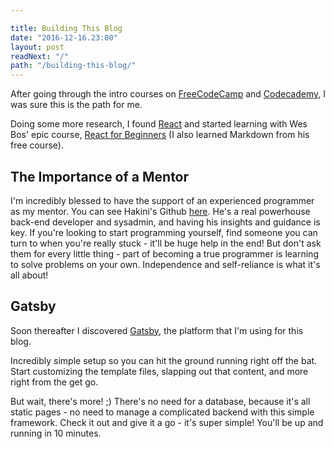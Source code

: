 ```yaml
---

title: Building This Blog 
date: "2016-12-16.23:00"
layout: post
readNext: "/"
path: "/building-this-blog/"
---
```


After going through the intro courses on [FreeCodeCamp](https://freecodecamp.com) and [Codecademy](https://codecademy.com), I was sure this is the path for me.

Doing some more research, I found [React](https://facebook.github.io/react/) and started learning with Wes Bos' epic course, [React for Beginners](https://reactforbeginners.com/) (I also learned Markdown from his free course).

## The Importance of a Mentor

I'm incredibly blessed to have the support of an experienced programmer as my mentor. You can see Hakini's Github [here](https://github.com/dimddev). He's a real powerhouse back-end developer and sysadmin, and having his insights and guidance is key. If you're looking to start programming yourself, find someone you can turn to when you're really stuck - it'll be huge help in the end! But don't ask them for every little thing - part of becoming a true programmer is learning to solve problems on your own. Independence and self-reliance is what it's all about!

## Gatsby

Soon thereafter I discovered [Gatsby](https://github.com/gatsbyjs/gatsby), the platform that I'm using for this blog.

Incredibly simple setup so you can hit the ground running right off the bat. Start customizing the template files, slapping out that content, and more right from the get go. 

But wait, there's more! ;) There's no need for a database, because it's all static pages - no need to manage a complicated backend with this simple framework. Check it out and give it a go - it's super simple! You'll be up and running in 10 minutes.
